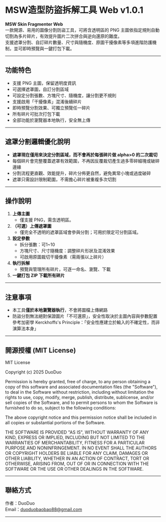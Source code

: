 # MSW造型防盜拆解工具 Web v1.0.1

**MSW Skin Fragmenter Web**  
一款開源、易用的圖像分割防盜工具，可將含透明區的 PNG 主圖依指定規則自動切割為多片碎片，有效提升圖片二次拼合與逆向還原的難度。  
支援遮罩分割、自訂碎片數量、尺寸與隨機度、原圖干擾像素等多項進階防護機制，並可即時預覽與一鍵打包下載。

---

## 功能特色

- 支援 PNG 主圖，保留透明度資訊
- 可選擇遮罩圖，自訂分割區域
- 可設定分割張數、方塊尺寸、隨機度，讓分割更不規則
- 支援啟用「干擾像素」混淆後續碎片
- 即時預覽分割效果、可獨立預覽任一碎片
- 所有碎片可批次打包下載
- 全部功能於瀏覽器本地執行，安全無上傳

---

## 遮罩分割邏輯優化說明

- **遮罩現在僅用來決定分割區域，而不會再於每張碎片做 alpha>0 的二次裁切**
- 每個碎片會完整覆蓋遮罩有效範圍，不再因反覆裁切產生過多零碎細塊或破碎邊緣
- 分割流程更直觀、效能提升，碎片分佈更自然，避免異常小塊或過度破碎
- 遮罩只需設計限制範圍，不需擔心碎片被重複多次切割

---

## 操作說明

1. **上傳主圖**  
   - 僅支援 PNG，需含透明區。
2. **（可選）上傳遮罩圖**  
   - 僅完全不透明的遮罩區域會參與分割；可用於限定可分割區域。
3. **設定參數**
   - 拆分張數：可1~10
   - 方塊尺寸、尺寸隨機度：調整碎片形狀及混淆效果
   - 可啟用原圖裁切干擾像素（需兩張以上碎片）
4. **執行拆解**  
   - 預覽與管理所有碎片，可逐一命名、瀏覽、下載
5. **一鍵打包 ZIP 下載所有碎片**

---

## 注意事項

- 本工具**僅於本地瀏覽器執行**，不會將圖檔上傳網路
- 防盜分割無法絕對保證圖片「不可還原」，安全性取決於主圖內容與參數配置  
  參考加密學 Kerckhoffs's Principle：「安全性應建立於輸入的不確定性，而非演算法本身」

---

## 開源授權 (MIT License)

MIT License

Copyright (c) 2025 DuoDuo

Permission is hereby granted, free of charge, to any person obtaining a copy
of this software and associated documentation files (the "Software"), to deal
in the Software without restriction, including without limitation the rights
to use, copy, modify, merge, publish, distribute, sublicense, and/or sell
copies of the Software, and to permit persons to whom the Software is
furnished to do so, subject to the following conditions:

The above copyright notice and this permission notice shall be included in all
copies or substantial portions of the Software.

THE SOFTWARE IS PROVIDED "AS IS", WITHOUT WARRANTY OF ANY KIND, EXPRESS OR
IMPLIED, INCLUDING BUT NOT LIMITED TO THE WARRANTIES OF MERCHANTABILITY,
FITNESS FOR A PARTICULAR PURPOSE AND NONINFRINGEMENT. IN NO EVENT SHALL THE
AUTHORS OR COPYRIGHT HOLDERS BE LIABLE FOR ANY CLAIM, DAMAGES OR OTHER
LIABILITY, WHETHER IN AN ACTION OF CONTRACT, TORT OR OTHERWISE, ARISING FROM,
OUT OF OR IN CONNECTION WITH THE SOFTWARE OR THE USE OR OTHER DEALINGS IN THE
SOFTWARE.

---

## 聯絡方式

作者：DuoDuo  
Email：duoduobaobao88@gmail.com  

---
